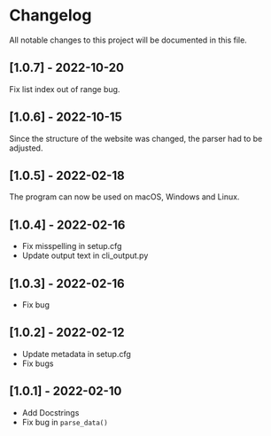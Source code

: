 # Changelog

All notable changes to this project will be documented in this file.

## [1.0.7] - 2022-10-20

Fix list index out of range bug.

## [1.0.6] - 2022-10-15

Since the structure of the website was changed, the parser had to be adjusted.

## [1.0.5] - 2022-02-18

The program can now be used on macOS, Windows and Linux.

## [1.0.4] - 2022-02-16

* Fix misspelling in setup.cfg
* Update output text in cli_output.py

## [1.0.3] - 2022-02-16

* Fix bug

## [1.0.2] - 2022-02-12

* Update metadata in setup.cfg
* Fix bugs

## [1.0.1] - 2022-02-10

* Add Docstrings
* Fix bug in `parse_data()`
